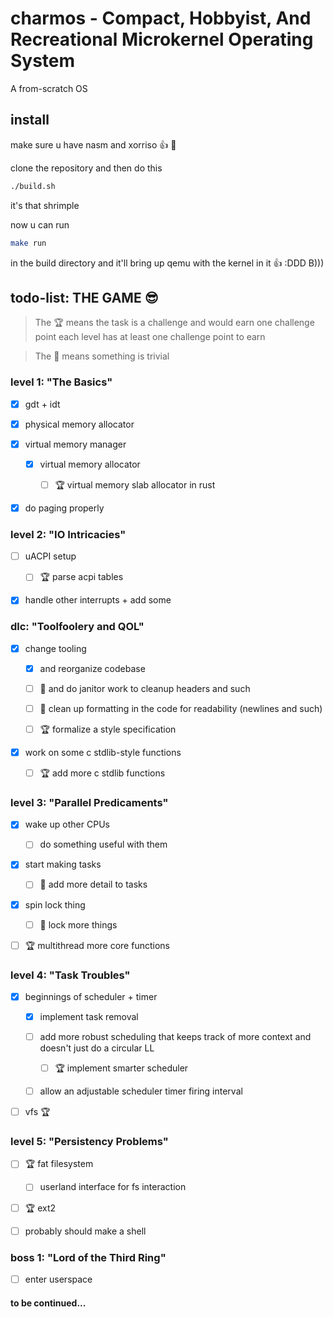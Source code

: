 # charmos - Compact, Hobbyist, And Recreational Microkernel Operating System

A from-scratch OS

## install

make sure u have nasm and xorriso :thumbsup: :zany_face:

clone the repository and then do this

```bash
./build.sh

```

it's that shrimple

now u can run 

```bash
make run
```

in the build directory and it'll bring up qemu with the kernel in it :thumbsup: :DDD B)))



## todo-list: THE GAME :sunglasses:

> The :trophy: means the task is a challenge and would earn one challenge point
each level has at least one challenge point to earn

> The :broom: means something is trivial

### level 1: "The Basics" 

- [x] gdt + idt 

- [x] physical memory allocator 

- [x] virtual memory manager 

    - [x] virtual memory allocator 

        - [ ] :trophy: virtual memory slab allocator in rust 

- [x] do paging properly 

### level 2: "IO Intricacies" 

- [ ] uACPI setup 

    - [ ] :trophy: parse acpi tables 

- [x] handle other interrupts + add some 

### dlc: "Toolfoolery and QOL" 

- [x] change tooling 

    - [x] and reorganize codebase 

    - [ ] :broom: and do janitor work to cleanup headers and such 
    
    - [ ] :broom: clean up formatting in the code for readability (newlines and such)

    - [ ] :trophy: formalize a style specification 

- [x] work on some c stdlib-style functions 

    - [ ] :trophy: add more c stdlib functions 

### level 3: "Parallel Predicaments" 

- [x] wake up other CPUs 

    - [ ] do something useful with them 

- [x] start making tasks 

    - [ ] :broom: add more detail to tasks 

- [x] spin lock thing 

    - [ ] :broom: lock more things 

- [ ] :trophy: multithread more core functions 

### level 4: "Task Troubles" 

- [x] beginnings of scheduler + timer 

    - [x] implement task removal

    - [ ] add more robust scheduling that keeps track of more context and doesn't just do a circular LL 
    
        - [ ] :trophy: implement smarter scheduler 
    
    - [ ] allow an adjustable scheduler timer firing interval 

- [ ] vfs :trophy: 

### level 5: "Persistency Problems" 

- [ ] :trophy: fat filesystem 
    
    - [ ] userland interface for fs interaction 

- [ ] :trophy: ext2 

- [ ] probably should make a shell 

### boss 1: "Lord of the Third Ring" 

- [ ] enter userspace 

#### to be continued...
